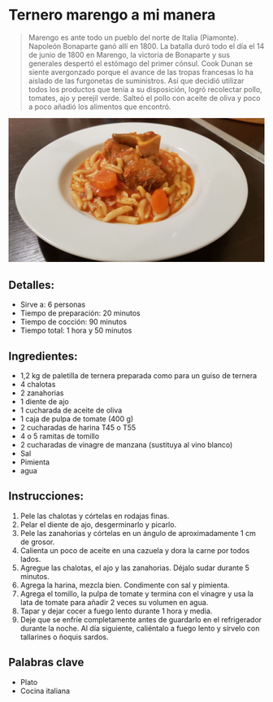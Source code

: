 # Ternero marengo a mi manera

> Marengo es ante todo un pueblo del norte de Italia (Piamonte). Napoleón Bonaparte ganó allí en 1800.
> La batalla duró todo el día el 14 de junio de 1800 en Marengo, la victoria de Bonaparte y sus generales despertó el estómago del primer cónsul. Cook Dunan se siente avergonzado porque el avance de las tropas francesas lo ha aislado de las furgonetas de suministros. Así que decidió utilizar todos los productos que tenía a su disposición, logró recolectar pollo, tomates, ajo y perejil verde. Salteó el pollo con aceite de oliva y poco a poco añadió los alimentos que encontró. 

![Marengo cría a mi manera](https://github.com/anamorph/recettes/blob/main/photos/fr-plat-veau_marengo_a_ma_facon-01.jpg?raw=true)

## Detalles:
* Sirve a: 6 personas
* Tiempo de preparación: 20 minutos
* Tiempo de cocción: 90 minutos
* Tiempo total: 1 hora y 50 minutos

## Ingredientes:
* 1,2 kg de paletilla de ternera preparada como para un guiso de ternera
* 4 chalotas
* 2 zanahorias
* 1 diente de ajo
* 1 cucharada de aceite de oliva
* 1 caja de pulpa de tomate (400 g)
* 2 cucharadas de harina T45 o T55
* 4 o 5 ramitas de tomillo
* 2 cucharadas de vinagre de manzana (sustituya al vino blanco)
* Sal
* Pimienta
* agua

## Instrucciones:
1. Pele las chalotas y córtelas en rodajas finas.
1. Pelar el diente de ajo, desgerminarlo y picarlo.
1. Pele las zanahorias y córtelas en un ángulo de aproximadamente 1 cm de grosor.
1. Calienta un poco de aceite en una cazuela y dora la carne por todos lados.
1. Agregue las chalotas, el ajo y las zanahorias. Déjalo sudar durante 5 minutos.
1. Agrega la harina, mezcla bien. Condimente con sal y pimienta.
1. Agrega el tomillo, la pulpa de tomate y termina con el vinagre y usa la lata de tomate para añadir 2 veces su volumen en agua.
1. Tapar y dejar cocer a fuego lento durante 1 hora y media.
1. Deje que se enfríe completamente antes de guardarlo en el refrigerador durante la noche. Al día siguiente, caliéntalo a fuego lento y sírvelo con tallarines o ñoquis sardos.

## Palabras clave
* Plato
* Cocina italiana